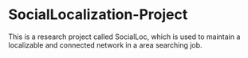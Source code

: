 # SocialLocalization-Project
This is a research project called SocialLoc, which is used to maintain a localizable and connected network in a area searching job.
